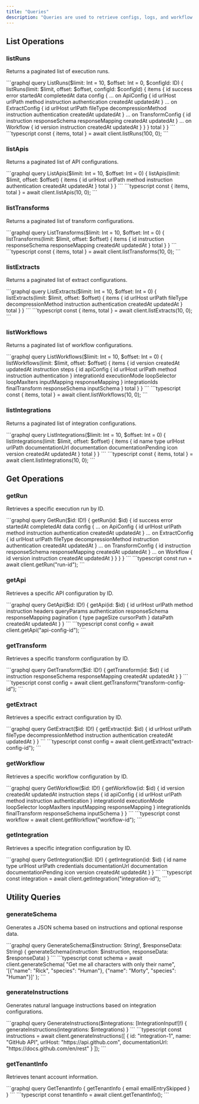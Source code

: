 ```yaml
---
title: "Queries"
description: "Queries are used to retrieve configs, logs, and workflow info."
---
```


## List Operations

### listRuns

Returns a paginated list of execution runs.

<Tabs>
  <Tab title="GraphQL">
    ```graphql
    query ListRuns($limit: Int = 10, $offset: Int = 0, $configId: ID) {
      listRuns(limit: $limit, offset: $offset, configId: $configId) {
        items {
          id
          success
          error
          startedAt
          completedAt
          data
          config {
            ... on ApiConfig {
              id
              urlHost
              urlPath
              method
              instruction
              authentication
              createdAt
              updatedAt
            }
            ... on ExtractConfig {
              id
              urlHost
              urlPath
              fileType
              decompressionMethod
              instruction
              authentication
              createdAt
              updatedAt
            }
            ... on TransformConfig {
              id
              instruction
              responseSchema
              responseMapping
              createdAt
              updatedAt
            }
            ... on Workflow {
              id
              version
              instruction
              createdAt
              updatedAt
            }
          }
        }
        total
      }
    }
    ```
  </Tab>
  <Tab title="Client">
    ```typescript
    const { items, total } = await client.listRuns(100, 0);
    ```
  </Tab>
</Tabs>

### listApis

Returns a paginated list of API configurations.

<Tabs>
  <Tab title="GraphQL">
    ```graphql
    query ListApis($limit: Int = 10, $offset: Int = 0) {
      listApis(limit: $limit, offset: $offset) {
        items {
          id
          urlHost
          urlPath
          method
          instruction
          authentication
          createdAt
          updatedAt
        }
        total
      }
    }
    ```
  </Tab>
  <Tab title="Client">
    ```typescript
    const { items, total } = await client.listApis(10, 0);
    ```
  </Tab>
</Tabs>

### listTransforms

Returns a paginated list of transform configurations.

<Tabs>
  <Tab title="GraphQL">
    ```graphql
    query ListTransforms($limit: Int = 10, $offset: Int = 0) {
      listTransforms(limit: $limit, offset: $offset) {
        items {
          id
          instruction
          responseSchema
          responseMapping
          createdAt
          updatedAt
        }
        total
      }
    }
    ```
  </Tab>
  <Tab title="Client">
    ```typescript
    const { items, total } = await client.listTransforms(10, 0);
    ```
  </Tab>
</Tabs>

### listExtracts

Returns a paginated list of extract configurations.

<Tabs>
  <Tab title="GraphQL">
    ```graphql
    query ListExtracts($limit: Int = 10, $offset: Int = 0) {
      listExtracts(limit: $limit, offset: $offset) {
        items {
          id
          urlHost
          urlPath
          fileType
          decompressionMethod
          instruction
          authentication
          createdAt
          updatedAt
        }
        total
      }
    }
    ```
  </Tab>
  <Tab title="Client">
    ```typescript
    const { items, total } = await client.listExtracts(10, 0);
    ```
  </Tab>
</Tabs>

### listWorkflows

Returns a paginated list of workflow configurations.

<Tabs>
  <Tab title="GraphQL">
    ```graphql
    query ListWorkflows($limit: Int = 10, $offset: Int = 0) {
      listWorkflows(limit: $limit, offset: $offset) {
        items {
          id
          version
          createdAt
          updatedAt
          instruction
          steps {
            id
            apiConfig {
              id
              urlHost
              urlPath
              method
              instruction
              authentication
            }
            integrationId
            executionMode
            loopSelector
            loopMaxIters
            inputMapping
            responseMapping
          }
          integrationIds
          finalTransform
          responseSchema
          inputSchema
        }
        total
      }
    }
    ```
  </Tab>
  <Tab title="Client">
    ```typescript
    const { items, total } = await client.listWorkflows(10, 0);
    ```
  </Tab>
</Tabs>

### listIntegrations

Returns a paginated list of integration configurations.

<Tabs>
  <Tab title="GraphQL">
    ```graphql
    query ListIntegrations($limit: Int = 10, $offset: Int = 0) {
      listIntegrations(limit: $limit, offset: $offset) {
        items {
          id
          name
          type
          urlHost
          urlPath
          documentationUrl
          documentation
          documentationPending
          icon
          version
          createdAt
          updatedAt
        }
        total
      }
    }
    ```
  </Tab>
  <Tab title="Client">
    ```typescript
    const { items, total } = await client.listIntegrations(10, 0);
    ```
  </Tab>
</Tabs>

## Get Operations

### getRun

Retrieves a specific execution run by ID.

<Tabs>
  <Tab title="GraphQL">
    ```graphql
    query GetRun($id: ID!) {
      getRun(id: $id) {
        id
        success
        error
        startedAt
        completedAt
        data
        config {
          ... on ApiConfig {
            id
            urlHost
            urlPath
            method
            instruction
            authentication
            createdAt
            updatedAt
          }
          ... on ExtractConfig {
            id
            urlHost
            urlPath
            fileType
            decompressionMethod
            instruction
            authentication
            createdAt
            updatedAt
          }
          ... on TransformConfig {
            id
            instruction
            responseSchema
            responseMapping
            createdAt
            updatedAt
          }
          ... on Workflow {
            id
            version
            instruction
            createdAt
            updatedAt
          }
        }
      }
    }
    ```
  </Tab>
  <Tab title="Client">
    ```typescript
    const run = await client.getRun("run-id");
    ```
  </Tab>
</Tabs>

### getApi

Retrieves a specific API configuration by ID.

<Tabs>
  <Tab title="GraphQL">
    ```graphql
    query GetApi($id: ID!) {
      getApi(id: $id) {
        id
        urlHost
        urlPath
        method
        instruction
        headers
        queryParams
        authentication
        responseSchema
        responseMapping
        pagination {
          type
          pageSize
          cursorPath
        }
        dataPath
        createdAt
        updatedAt
      }
    }
    ```
  </Tab>
  <Tab title="Client">
    ```typescript
    const config = await client.getApi("api-config-id");
    ```
  </Tab>
</Tabs>

### getTransform

Retrieves a specific transform configuration by ID.

<Tabs>
  <Tab title="GraphQL">
    ```graphql
    query GetTransform($id: ID!) {
      getTransform(id: $id) {
        id
        instruction
        responseSchema
        responseMapping
        createdAt
        updatedAt
      }
    }
    ```
  </Tab>
  <Tab title="Client">
    ```typescript
    const config = await client.getTransform("transform-config-id");
    ```
  </Tab>
</Tabs>

### getExtract

Retrieves a specific extract configuration by ID.

<Tabs>
  <Tab title="GraphQL">
    ```graphql
    query GetExtract($id: ID!) {
      getExtract(id: $id) {
        id
        urlHost
        urlPath
        fileType
        decompressionMethod
        instruction
        authentication
        createdAt
        updatedAt
      }
    }
    ```
  </Tab>
  <Tab title="Client">
    ```typescript
    const config = await client.getExtract("extract-config-id");
    ```
  </Tab>
</Tabs>

### getWorkflow

Retrieves a specific workflow configuration by ID.

<Tabs>
  <Tab title="GraphQL">
    ```graphql
    query GetWorkflow($id: ID!) {
      getWorkflow(id: $id) {
        id
        version
        createdAt
        updatedAt
        instruction
        steps {
          id
          apiConfig {
            id
            urlHost
            urlPath
            method
            instruction
            authentication
          }
          integrationId
          executionMode
          loopSelector
          loopMaxIters
          inputMapping
          responseMapping
        }
        integrationIds
        finalTransform
        responseSchema
        inputSchema
      }
    }
    ```
  </Tab>
  <Tab title="Client">
    ```typescript
    const workflow = await client.getWorkflow("workflow-id");
    ```
  </Tab>
</Tabs>

### getIntegration

Retrieves a specific integration configuration by ID.

<Tabs>
  <Tab title="GraphQL">
    ```graphql
    query GetIntegration($id: ID!) {
      getIntegration(id: $id) {
        id
        name
        type
        urlHost
        urlPath
        credentials
        documentationUrl
        documentation
        documentationPending
        icon
        version
        createdAt
        updatedAt
      }
    }
    ```
  </Tab>
  <Tab title="Client">
    ```typescript
    const integration = await client.getIntegration("integration-id");
    ```
  </Tab>
</Tabs>

## Utility Queries

### generateSchema

Generates a JSON schema based on instructions and optional response data.

<Tabs>
  <Tab title="GraphQL">
    ```graphql
    query GenerateSchema($instruction: String!, $responseData: String) {
      generateSchema(instruction: $instruction, responseData: $responseData)
    }
    ```
  </Tab>
  <Tab title="Client">
    ```typescript
    const schema = await client.generateSchema(
      "Get me all characters with only their name",
      '[{"name": "Rick", "species": "Human"}, {"name": "Morty", "species": "Human"}]'
    );
    ```
  </Tab>
</Tabs>

### generateInstructions

Generates natural language instructions based on integration configurations.

<Tabs>
  <Tab title="GraphQL">
    ```graphql
    query GenerateInstructions($integrations: [IntegrationInput!]!) {
      generateInstructions(integrations: $integrations)
    }
    ```
  </Tab>
  <Tab title="Client">
    ```typescript
    const instructions = await client.generateInstructions([
      {
        id: "integration-1",
        name: "GitHub API",
        urlHost: "https://api.github.com",
        documentationUrl: "https://docs.github.com/en/rest"
      }
    ]);
    ```
  </Tab>
</Tabs>

### getTenantInfo

Retrieves tenant account information.

<Tabs>
  <Tab title="GraphQL">
    ```graphql
    query GetTenantInfo {
      getTenantInfo {
        email
        emailEntrySkipped
      }
    }
    ```
  </Tab>
  <Tab title="Client">
    ```typescript
    const tenantInfo = await client.getTenantInfo();
    ```
  </Tab>
</Tabs>